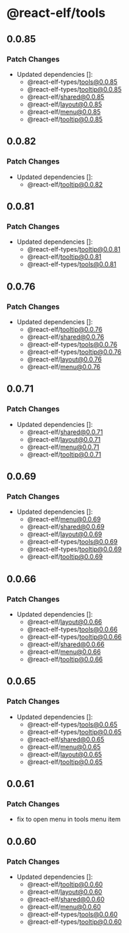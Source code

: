 # @react-elf/tools

## 0.0.85

### Patch Changes

- Updated dependencies []:
  - @react-elf-types/tools@0.0.85
  - @react-elf-types/tooltip@0.0.85
  - @react-elf/shared@0.0.85
  - @react-elf/layout@0.0.85
  - @react-elf/menu@0.0.85
  - @react-elf/tooltip@0.0.85

## 0.0.82

### Patch Changes

- Updated dependencies []:
  - @react-elf/tooltip@0.0.82

## 0.0.81

### Patch Changes

- Updated dependencies []:
  - @react-elf-types/tooltip@0.0.81
  - @react-elf/tooltip@0.0.81
  - @react-elf-types/tools@0.0.81

## 0.0.76

### Patch Changes

- Updated dependencies []:
  - @react-elf/tooltip@0.0.76
  - @react-elf/shared@0.0.76
  - @react-elf-types/tools@0.0.76
  - @react-elf-types/tooltip@0.0.76
  - @react-elf/layout@0.0.76
  - @react-elf/menu@0.0.76

## 0.0.71

### Patch Changes

- Updated dependencies []:
  - @react-elf/shared@0.0.71
  - @react-elf/layout@0.0.71
  - @react-elf/menu@0.0.71
  - @react-elf/tooltip@0.0.71

## 0.0.69

### Patch Changes

- Updated dependencies []:
  - @react-elf/menu@0.0.69
  - @react-elf/shared@0.0.69
  - @react-elf/layout@0.0.69
  - @react-elf-types/tools@0.0.69
  - @react-elf-types/tooltip@0.0.69
  - @react-elf/tooltip@0.0.69

## 0.0.66

### Patch Changes

- Updated dependencies []:
  - @react-elf/layout@0.0.66
  - @react-elf-types/tools@0.0.66
  - @react-elf-types/tooltip@0.0.66
  - @react-elf/shared@0.0.66
  - @react-elf/menu@0.0.66
  - @react-elf/tooltip@0.0.66

## 0.0.65

### Patch Changes

- Updated dependencies []:
  - @react-elf-types/tools@0.0.65
  - @react-elf-types/tooltip@0.0.65
  - @react-elf/shared@0.0.65
  - @react-elf/menu@0.0.65
  - @react-elf/layout@0.0.65
  - @react-elf/tooltip@0.0.65

## 0.0.61

### Patch Changes

- fix to open menu in tools menu item

## 0.0.60

### Patch Changes

- Updated dependencies []:
  - @react-elf/tooltip@0.0.60
  - @react-elf/layout@0.0.60
  - @react-elf/shared@0.0.60
  - @react-elf/menu@0.0.60
  - @react-elf-types/tools@0.0.60
  - @react-elf-types/tooltip@0.0.60
